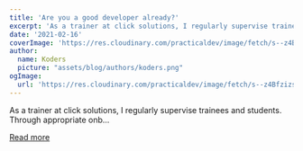 ```yaml
---
title: 'Are you a good developer already?'
excerpt: 'As a trainer at click solutions, I regularly supervise trainees and students. Through appropriate onb...'
date: '2021-02-16'
coverImage: 'https://res.cloudinary.com/practicaldev/image/fetch/s--z4Bfzizs--/c_imagga_scale,f_auto,fl_progressive,h_420,q_auto,w_1000/https://dev-to-uploads.s3.amazonaws.com/uploads/articles/c64xv1yqmqu7hpj56odd.jpg'
author:
  name: Koders
  picture: "assets/blog/authors/koders.png"
ogImage:
  url: 'https://res.cloudinary.com/practicaldev/image/fetch/s--z4Bfzizs--/c_imagga_scale,f_auto,fl_progressive,h_420,q_auto,w_1000/https://dev-to-uploads.s3.amazonaws.com/uploads/articles/c64xv1yqmqu7hpj56odd.jpg'
---
```


As a trainer at click solutions, I regularly supervise trainees and students. Through appropriate onb...

[Read more](https://dev.to/pfacklam/are-you-a-good-developer-already-3j2n)
